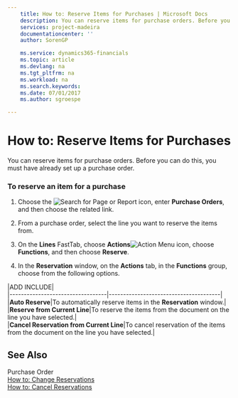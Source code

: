 ```yaml
---
    title: How to: Reserve Items for Purchases | Microsoft Docs
    description: You can reserve items for purchase orders. Before you can do this, you must have already set up a purchase order.
    services: project-madeira
    documentationcenter: ''
    author: SorenGP

    ms.service: dynamics365-financials
    ms.topic: article
    ms.devlang: na
    ms.tgt_pltfrm: na
    ms.workload: na
    ms.search.keywords:
    ms.date: 07/01/2017
    ms.author: sgroespe

---
```

# How to: Reserve Items for Purchases
You can reserve items for purchase orders. Before you can do this, you must have already set up a purchase order.  
  
### To reserve an item for a purchase  
  
1.  Choose the ![Search for Page or Report](media/ui-search/search_small.png "Search for Page or Report icon") icon, enter **Purchase Orders**, and then choose the related link.  
  
2.  From a purchase order, select the line you want to reserve the items from.  
  
3.  On the **Lines** FastTab, choose **Actions**![Action Menu icon](../media/actionmenuicon.png "actionMenuIcon"), choose **Functions**, and then choose **Reserve**.  
  
4.  In the **Reservation** window, on the **Actions** tab, in the **Functions** group, choose from the following options.  
  
|ADD INCLUDE<!--[!INCLUDE[bp_tableoption](../../includes/bp_tabledescription_md.md)]-->|  
|----------------------------------|---------------------------------------|  
|**Auto Reserve**|To automatically reserve items in the **Reservation** window.|  
|**Reserve from Current Line**|To reserve the items from the document on the line you have selected.|  
|**Cancel Reservation from Current Line**|To cancel reservation of the items from the document on the line you have selected.|  
  
## See Also  
 Purchase Order   
 [How to: Change Reservations](../how-to-change-reservations.md)   
 [How to: Cancel Reservations](../how-to-cancel-reservations.md)